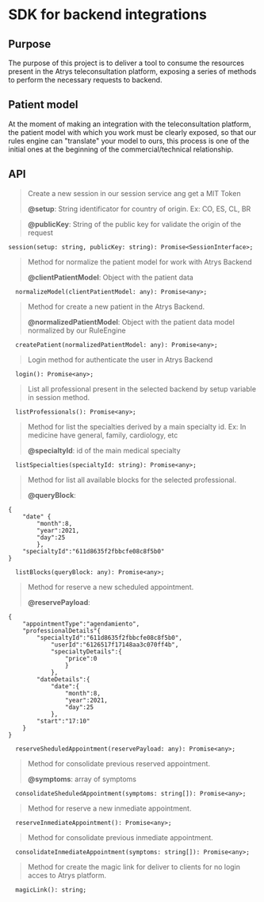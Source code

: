 # SDK for backend integrations

## Purpose
The purpose of this project is to deliver a tool to consume the resources present in the Atrys teleconsultation platform, exposing a series of methods to perform the necessary requests to backend.

## Patient model
At the moment of making an integration with the teleconsultation platform, the patient model with which you work must be clearly exposed, so that our rules engine can "translate" your model to ours, this process is one of the initial ones at the beginning of the commercial/technical relationship.


## API
> Create a new session in our session service ang get a MIT Token
>
>**@setup**: String identificator for country of origin. Ex: CO, ES, CL, BR

>**@publicKey**: String of the public key for validate the origin of the request

```
session(setup: string, publicKey: string): Promise<SessionInterface>;
```

> Method for normalize the patient model for work with Atrys Backend
> 
>**@clientPatientModel**: Object with the patient data

```
  normalizeModel(clientPatientModel: any): Promise<any>;
```
> Method for create a new patient in the Atrys Backend.
> 
>**@normalizedPatientModel**: Object with the patient data model normalized by our RuleEngine

```
  createPatient(normalizedPatientModel: any): Promise<any>;
```

>Login method for authenticate the user in Atrys Backend

```
  login(): Promise<any>;
```

>List all professional present in the selected backend by setup variable in session method.

```
  listProfessionals(): Promise<any>;
```

> Method for list the specialties derived by a main specialty id. Ex: In medicine have general, family, cardiology, etc
> 
>**@specialtyId**: id of the main medical specialty

```
  listSpecialties(specialtyId: string): Promise<any>;
```

> Method for list all available blocks for the selected professional.
> 
>**@queryBlock**:

```
{
	"date" {
		"month":8,
		"year":2021,
		"day":25
		},
	"specialtyId":"611d8635f2fbbcfe08c8f5b0"
}
```

```
  listBlocks(queryBlock: any): Promise<any>;
```

> Method for reserve a new scheduled appointment.
> 
>**@reservePayload**:

```
{
	"appointmentType":"agendamiento",
	"professionalDetails"{
		"specialtyId":"611d8635f2fbbcfe08c8f5b0",
			"userId":"6126517f17148aa3c070ff4b",
			"specialtyDetails":{
				"price":0
				}
			},
		"dateDetails":{
			"date":{
				"month":8,
				"year":2021,
				"day":25
			},
		"start":"17:10"
	}
}
```

```
  reserveSheduledAppointment(reservePayload: any): Promise<any>;
```

> Method for consolidate previous reserved appointment.
> 
>**@symptoms**: array of symptoms

```
  consolidateSheduledAppointment(symptoms: string[]): Promise<any>;
```

> Method for reserve a new inmediate appointment.

```
  reserveInmediateAppointment(): Promise<any>;
```

> Method for consolidate previous inmediate appointment.

```
  consolidateInmediateAppointment(symptoms: string[]): Promise<any>;
```

> Method for create the magic link for deliver to clients for no login acces to Atrys platform.

```
  magicLink(): string;
```
